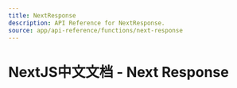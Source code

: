 ```yaml
---
title: NextResponse
description: API Reference for NextResponse.
source: app/api-reference/functions/next-response
---
```


# NextJS中文文档 - Next Response
